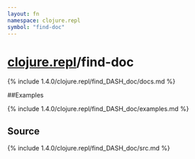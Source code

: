 ```yaml
---
layout: fn
namespace: clojure.repl
symbol: "find-doc"
---
```


# [clojure.repl](../)/find-doc

{% include 1.4.0/clojure.repl/find_DASH_doc/docs.md %}

##Examples

{% include 1.4.0/clojure.repl/find_DASH_doc/examples.md %}
## Source
{% include 1.4.0/clojure.repl/find_DASH_doc/src.md %}

